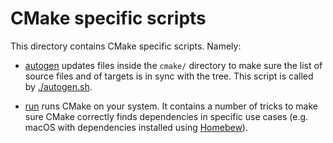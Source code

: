 # CMake specific scripts

This directory contains CMake specific scripts. Namely:

- [autogen](autogen) updates files inside the `cmake/` directory to make sure
  the list of source files and of targets is in sync with the tree. This script
  is called by [./autogen.sh](../../autogen.sh).

- [run](run) runs CMake on your system. It contains a number of tricks to make
  sure CMake correctly finds dependencies in specific use cases (e.g. macOS with
  dependencies installed using [Homebew](https://brew.sh)).
